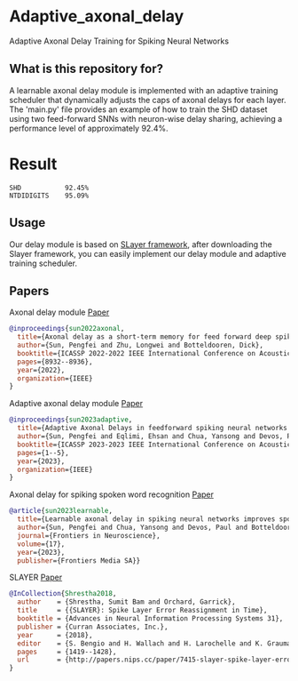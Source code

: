 # Adaptive_axonal_delay
Adaptive Axonal Delay Training for Spiking Neural Networks

## **What is this repository for?**

A learnable axonal delay module is implemented with an adaptive training scheduler that dynamically adjusts the caps of axonal delays for each layer. The 'main.py' file provides an example of how to train the SHD dataset using two feed-forward SNNs with neuron-wise delay sharing, achieving a performance level of approximately 92.4%.

# Result
```
SHD           92.45%
NTDIDIGITS    95.09%
```

## **Usage**

Our delay module is based on [SLayer framework](https://github.com/bamsumit/slayerPytorch), after downloading the Slayer framework, 
you can easily implement our delay module and adaptive training scheduler.

## **Papers**
Axonal delay module [Paper](https://ieeexplore.ieee.org/abstract/document/9747411)

```bibtex
@inproceedings{sun2022axonal,
  title={Axonal delay as a short-term memory for feed forward deep spiking neural networks},
  author={Sun, Pengfei and Zhu, Longwei and Botteldooren, Dick},
  booktitle={ICASSP 2022-2022 IEEE International Conference on Acoustics, Speech and Signal Processing (ICASSP)},
  pages={8932--8936},
  year={2022},
  organization={IEEE}
}
```

Adaptive axonal delay module [Paper](https://ieeexplore.ieee.org/abstract/document/10094768)

```bibtex
@inproceedings{sun2023adaptive,
  title={Adaptive Axonal Delays in feedforward spiking neural networks for accurate spoken word recognition},
  author={Sun, Pengfei and Eqlimi, Ehsan and Chua, Yansong and Devos, Paul and Botteldooren, Dick},
  booktitle={ICASSP 2023-2023 IEEE International Conference on Acoustics, Speech and Signal Processing (ICASSP)},
  pages={1--5},
  year={2023},
  organization={IEEE}
}
```

Axonal delay for spiking spoken word recognition [Paper](https://www.frontiersin.org/articles/10.3389/fnins.2023.1275944/full)

```bibtex
@article{sun2023learnable,
  title={Learnable axonal delay in spiking neural networks improves spoken word recognition},
  author={Sun, Pengfei and Chua, Yansong and Devos, Paul and Botteldooren, Dick},
  journal={Frontiers in Neuroscience},
  volume={17},
  year={2023},
  publisher={Frontiers Media SA}}
```

SLAYER  [Paper](https://proceedings.neurips.cc/paper_files/paper/2018/hash/82f2b308c3b01637c607ce05f52a2fed-Abstract.html)

```bibtex
@InCollection{Shrestha2018,
  author    = {Shrestha, Sumit Bam and Orchard, Garrick},
  title     = {{SLAYER}: Spike Layer Error Reassignment in Time},
  booktitle = {Advances in Neural Information Processing Systems 31},
  publisher = {Curran Associates, Inc.},
  year      = {2018},
  editor    = {S. Bengio and H. Wallach and H. Larochelle and K. Grauman and N. Cesa-Bianchi and R. Garnett},
  pages     = {1419--1428},
  url       = {http://papers.nips.cc/paper/7415-slayer-spike-layer-error-reassignment-in-time.pdf},
}
```



